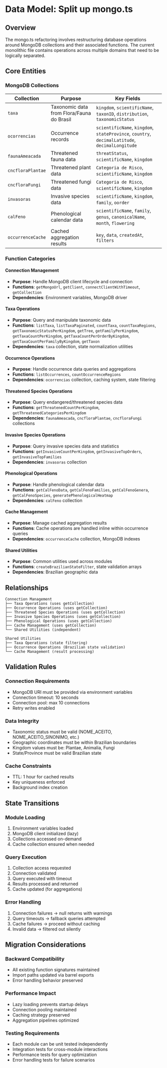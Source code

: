 # Data Model: Split up mongo.ts

## Overview

The mongo.ts refactoring involves restructuring database operations around MongoDB collections and their associated functions. The current monolithic file contains operations across multiple domains that need to be logically separated.

## Core Entities

### MongoDB Collections

| Collection        | Purpose                                   | Key Fields                                                                                     |
| ----------------- | ----------------------------------------- | ---------------------------------------------------------------------------------------------- |
| `taxa`            | Taxonomic data from Flora/Fauna do Brasil | `kingdom`, `scientificName`, `taxonID`, `distribution`, `taxonomicStatus`                      |
| `ocorrencias`     | Occurrence records                        | `scientificName`, `kingdom`, `stateProvince`, `country`, `decimalLatitude`, `decimalLongitude` |
| `faunaAmeacada`   | Threatened fauna data                     | `threatStatus`, `scientificName`, `kingdom`                                                    |
| `cncfloraPlantae` | Threatened plant data                     | `Categoria de Risco`, `scientificName`, `kingdom`                                              |
| `cncfloraFungi`   | Threatened fungi data                     | `Categoria de Risco`, `scientificName`, `kingdom`                                              |
| `invasoras`       | Invasive species data                     | `scientificName`, `kingdom`, `family`, `oorder`                                                |
| `calFeno`         | Phenological calendar data                | `scientificName`, `family`, `genus`, `canonicalName`, `month`, `flowering`                     |
| `occurrenceCache` | Cached aggregation results                | `key`, `data`, `createdAt`, `filters`                                                          |

### Function Categories

#### Connection Management

- **Purpose**: Handle MongoDB client lifecycle and connection
- **Functions**: `getMongoUrl`, `getClient`, `connectClientWithTimeout`, `getCollection`
- **Dependencies**: Environment variables, MongoDB driver

#### Taxa Operations

- **Purpose**: Query and manipulate taxonomic data
- **Functions**: `listTaxa`, `listTaxaPaginated`, `countTaxa`, `countTaxaRegions`, `getTaxonomicStatusPerKingdom`, `getTree`, `getFamilyPerKingdom`, `getTaxaCountPerKingdom`, `getTaxaCountPerOrderByKingdom`, `getTaxaCountPerFamilyByKingdom`, `getTaxon`
- **Dependencies**: `taxa` collection, state normalization utilities

#### Occurrence Operations

- **Purpose**: Handle occurrence data queries and aggregations
- **Functions**: `listOccurrences`, `countOccurrenceRegions`
- **Dependencies**: `ocorrencias` collection, caching system, state filtering

#### Threatened Species Operations

- **Purpose**: Query endangered/threatened species data
- **Functions**: `getThreatenedCountPerKingdom`, `getThreatenedCategoriesPerKingdom`
- **Dependencies**: `faunaAmeacada`, `cncfloraPlantae`, `cncfloraFungi` collections

#### Invasive Species Operations

- **Purpose**: Query invasive species data and statistics
- **Functions**: `getInvasiveCountPerKingdom`, `getInvasiveTopOrders`, `getInvasiveTopFamilies`
- **Dependencies**: `invasoras` collection

#### Phenological Operations

- **Purpose**: Handle phenological calendar data
- **Functions**: `getCalFenoData`, `getCalFenoFamilies`, `getCalFenoGenera`, `getCalFenoSpecies`, `generatePhenologicalHeatmap`
- **Dependencies**: `calFeno` collection

#### Cache Management

- **Purpose**: Manage cached aggregation results
- **Functions**: Cache operations are handled inline within occurrence queries
- **Dependencies**: `occurrenceCache` collection, MongoDB indexes

#### Shared Utilities

- **Purpose**: Common utilities used across modules
- **Functions**: `createBrazilianStateFilter`, state validation arrays
- **Dependencies**: Brazilian geographic data

## Relationships

```
Connection Management
├── Taxa Operations (uses getCollection)
├── Occurrence Operations (uses getCollection)
├── Threatened Species Operations (uses getCollection)
├── Invasive Species Operations (uses getCollection)
├── Phenological Operations (uses getCollection)
├── Cache Management (uses getCollection)
└── Shared Utilities (independent)

Shared Utilities
├── Taxa Operations (state filtering)
├── Occurrence Operations (Brazilian state validation)
└── Cache Management (result processing)
```

## Validation Rules

### Connection Requirements

- MongoDB URI must be provided via environment variables
- Connection timeout: 10 seconds
- Connection pool: max 10 connections
- Retry writes enabled

### Data Integrity

- Taxonomic status must be valid (NOME_ACEITO, NOME_ACEITO_SINONIMO, etc.)
- Geographic coordinates must be within Brazilian boundaries
- Kingdom values must be: Plantae, Animalia, Fungi
- State/Province must be valid Brazilian state

### Cache Constraints

- TTL: 1 hour for cached results
- Key uniqueness enforced
- Background index creation

## State Transitions

### Module Loading

1. Environment variables loaded
2. MongoDB client initialized (lazy)
3. Collections accessed on-demand
4. Cache collection ensured when needed

### Query Execution

1. Collection access requested
2. Connection validated
3. Query executed with timeout
4. Results processed and returned
5. Cache updated (for aggregations)

### Error Handling

1. Connection failures → null returns with warnings
2. Query timeouts → fallback queries attempted
3. Cache failures → proceed without caching
4. Invalid data → filtered out silently

## Migration Considerations

### Backward Compatibility

- All existing function signatures maintained
- Import paths updated via barrel exports
- Error handling behavior preserved

### Performance Impact

- Lazy loading prevents startup delays
- Connection pooling maintained
- Caching strategy preserved
- Aggregation pipelines optimized

### Testing Requirements

- Each module can be unit tested independently
- Integration tests for cross-module interactions
- Performance tests for query optimization
- Error handling tests for failure scenarios

